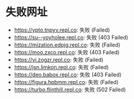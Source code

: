 # 失败网址
- https://ypto.tnpyv.repl.co: 失败 (Failed)
- https://su--yoyholee.repl.co: 失败 (403
Failed)
- https://mization.edpjg.repl.co: 失败 (Failed)
- https://moo.zxco.repl.co: 失败 (403
Failed)
- https://vi.zogzr.repl.co: 失败 (Failed)
- https://jsn.limkon.repl.co: 失败 (Failed)
- https://deo.babox.repl.co: 失败 (403
Failed)
- https://figura.hpbmm.repl.co: 失败 (Failed)
- https://turbo.flinthill.repl.co: 失败 (502
Failed)
